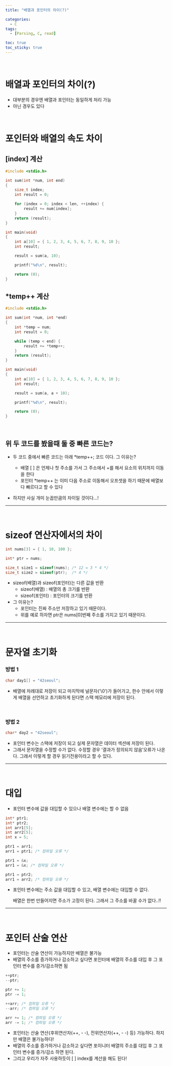 ```yaml
---
title: "배열과 포인터의 차이(?)"

categories:
  - C
tags:
  - [Parsing, C, read]

toc: true
toc_sticky: true
---
```


​    

# 배열과 포인터의 차이(?)


- 대부분의 경우엔 배열과 포인터는 동일하게 처리 가능
- 아닌 경우도 있다

​    


# 포인터와 배열의 속도 차이


## [index] 계산

```c
#include <stdio.h>

int sum(int *num, int end)
{
	size_t index;
	int result = 0;

	for (index = 0; index < len, ++index) {
		result += num[index];
	}
	return (result);
}

int main(void)
{
	int a[10] = { 1, 2, 3, 4, 5, 6, 7, 8, 9, 10 };
	int result;

	result = sum(a, 10);

	printf("%d\n", result);

	return (0);
}
```


## \*temp++ 계산

```c
#include <stdio.h>

int sum(int *num, int *end)
{
	int *temp = num;
	int result = 0;

	while (temp < end) {
		result += *temp++;
	}
	return (result);
}

int main(void)
{
	int a[10] = { 1, 2, 3, 4, 5, 6, 7, 8, 9, 10 };
	int result;

	result = sum(a, a + 10);

	printf("%d\n", result);

	return (0);
}

```

​    

## 위 두 코드를 봤을때 둘 중 빠른 코드는?


- 두 코드 중에서 빠른 코드는 아래 \*temp++; 코드 이다. 그 이유는?

  - 배열 [ ] 은 언제나 첫 주소를 가서 그 주소에서 +를 해서 요소의 위치까지 이동을 한다
  - 포인터 \*temp++ 는 이미 다음 주소로 이동해서 오프셋을 하기 때문에 배열보다 빠르다고 할 수 있다

- 하지만 사실 개미 눈꼽만큼의 차이일 것이다...!

---



​    

# sizeof 연산자에서의 차이


```c
int nums[3] = { 1, 10, 100 };

int* ptr = nums;

size_t size1 = sizeof(nums); /* 12 = 3 * 4 */
size_t size2 = sizeof(ptr);  /* 4 */
```

- sizeof(배열)과 sizeof(포인터)는 다른 값을 반환
  - sizeof(배열) : 배열의 총 크기를 반환
  - sizeof(포인터) : 포인터의 크기를 반환
- 그 이유는?
  - 포인터는 진짜 주소만 저장하고 있기 때문이다.
  - 위를 예로 하자면 ptr은 nums[0]번째 주소를 가지고 있기 때문이다.

---

​    

# 문자열 초기화


### 방법 1

```c
char day1[] = "42seoul";
```


- 배열에 차례대로 저장이 되고 마지막에 널문자(’\0’)가 들어가고, 한수 안에서 이렇게 배열을 선언하고 초기화하게 된다면 스택 메모리에 저장이 된다.

​    

### 방법 2


```c
char* day2 = "42seoul";
```


- 포인터 변수는 스택에 저장이 되고 실제 문자열은 데이터 섹션에 저장이 된다.
- 그래서 문자열을 수정할 수가 없다. 수정할 경우 ‘결과가 정의되지 않음’오류가 나온다. 그래서 이렇게 할 경우 읽기전용이라고 할 수 있다.

---

​    

# 대입


- 포인터 변수에 값을 대입할 수 있으나 배열 변수에는 할 수 없음


```c
int* ptr1;
int* ptr2;
int arr1[5];
int arr2[5];
int x = 5;

ptr1 = arr1;
arr1 = ptr1; /* 컴파일 오류 */

ptr1 = &x;
arr1 = &x; /* 컴파일 오류 */

ptr1 = ptr2;
arr1 = arr2; /* 컴파일 오류 */
```

- 포인터 변수에는 주소 값을 대입할 수 있고, 배열 변수에는 대입할 수 없다.

  배열은 한번 만들어지면 주소가 고정이 된다. 그래서 그 주소를 바꿀 수가 없다..!!


---

​    

# 포인터 산술 연산


- 포인터는 산술 연산이 가능하지만 배열은 불가능
- 배열의 주소를 증가하거나 감소하고 싶다면 포인터에 배열의 주소를 대입 후 그 포인터 변수를 증가/감소하면 됨

```c
++ptr;
--ptr;

ptr += 1;
ptr -= 1;

++arr; /* 컴파일 오류 */
--arr; /* 컴파일 오류 */

arr += 1; /* 컴파일 오류 */
arr -= 1; /* 컴파일 오류 */
```

- 포인터는 산술 연산{후위연산자(++, - -), 전위연산자(++, - -) 등} 가능하다. 하지만 배열은 불가능하다!
- 배열의 주소를 증가하거나 감소하고 싶다면 포이니터 배열의 주소를 대입 후 그 포인터 변수를 증가/감소 하면 된다.
- 그리고 우리가 자주 사용하듯이 [ ] index를 계산을 해도 된다!
